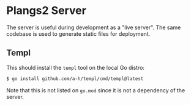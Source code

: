 # Plangs2 Server

The server is useful during development as a "live server".
The same codebase is used to generate static files for deployment.

## Templ

This should install the `templ` tool on the local Go distro:

```sh
$ go install github.com/a-h/templ/cmd/templ@latest
```

Note that this is not listed on `go.mod` since it is not a dependency of the server.
